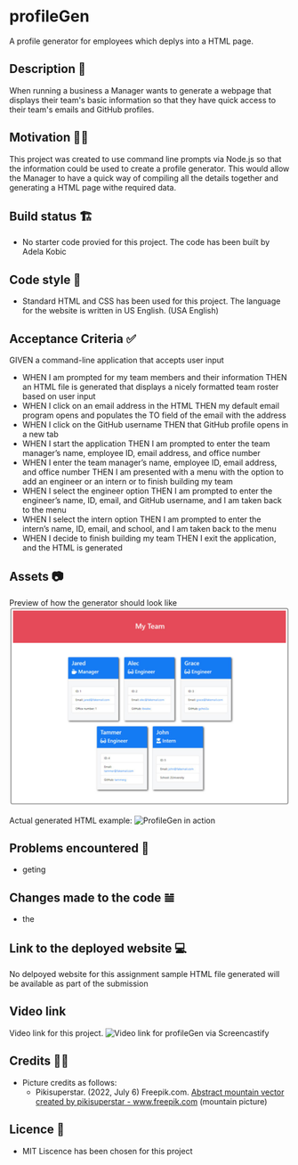 # profileGen
A profile generator for employees which deplys into a HTML page. 

## Description 📜
When running a business a Manager wants to generate a webpage that displays their team's basic information so that they have quick access to their team's emails and GitHub profiles.

## Motivation 💪🏻
This project was created to use command line prompts via Node.js so that the information could be used to create a profile generator.
This would allow the Manager to have a quick way of compiling all the details together and generating a HTML page withe required data.

## Build status 🏗
* No starter code provied for this project. The code has been built by Adela Kobic

## Code style 🔐
* Standard HTML and CSS has been used for this project. 
The language for the website is written in US English. (USA English)

## Acceptance Criteria ✅
GIVEN a command-line application that accepts user input
* WHEN I am prompted for my team members and their information
THEN an HTML file is generated that displays a nicely formatted team roster based on user input
* WHEN I click on an email address in the HTML
THEN my default email program opens and populates the TO field of the email with the address
* WHEN I click on the GitHub username
THEN that GitHub profile opens in a new tab
* WHEN I start the application
THEN I am prompted to enter the team manager’s name, employee ID, email address, and office number
* WHEN I enter the team manager’s name, employee ID, email address, and office number
THEN I am presented with a menu with the option to add an engineer or an intern or to finish building my team
* WHEN I select the engineer option
THEN I am prompted to enter the engineer’s name, ID, email, and GitHub username, and I am taken back to the menu
* WHEN I select the intern option
THEN I am prompted to enter the intern’s name, ID, email, and school, and I am taken back to the menu
* WHEN I decide to finish building my team
THEN I exit the application, and the HTML is generated

## Assets 📷
Preview of how the generator should look like
![Intended look of the generator when depolyed to HTML](./assets/profileExample.png)

Actual generated HTML example:
![ProfileGen in action]()

## Problems encountered 🤯
* geting 

## Changes made to the code 𝌡
* the 

## Link to the deployed website 💻
No delpoyed website for this assignment sample HTML file generated will be available as part of the submission

## Video link
Video link for this project.
![Video link for profileGen via Screencastify]()

## Credits 💃🏻
* Picture credits as follows: 
    * Pikisuperstar. (2022, July 6) Freepik.com. <a href="https://www.freepik.com/vectors/abstract-mountain">Abstract mountain vector created by pikisuperstar - www.freepik.com</a>
    (mountain picture) 

## Licence 🪪
* MIT Liscence has been chosen for this project